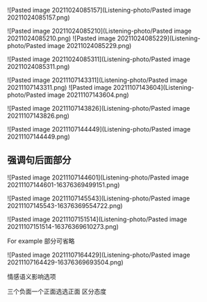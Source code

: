 ![Pasted image 20211024085157](Listening-photo/Pasted image 20211024085157.png)

![Pasted image 20211024085210](Listening-photo/Pasted image 20211024085210.png)
![Pasted image 20211024085229](Listening-photo/Pasted image 20211024085229.png)

![Pasted image 20211024085311](Listening-photo/Pasted image 20211024085311.png)



![Pasted image 20211107143311](Listening-photo/Pasted image 20211107143311.png)
![Pasted image 20211107143604](Listening-photo/Pasted image 20211107143604.png)

![Pasted image 20211107143826](Listening-photo/Pasted image 20211107143826.png)

![Pasted image 20211107144449](Listening-photo/Pasted image 20211107144449.png)

## 强调句后面部分

![Pasted image 20211107144601](Listening-photo/Pasted image 20211107144601-16376369499151.png)



![Pasted image 20211107145543](Listening-photo/Pasted image 20211107145543-16376369554722.png)



![Pasted image 20211107151514](Listening-photo/Pasted image 20211107151514-16376369610273.png)





For example 部分可省略

![Pasted image 20211107164429](Listening-photo/Pasted image 20211107164429-16376369693504.png)


情感语义影响选项

三个负面一个正面选选正面
区分态度
